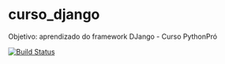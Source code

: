 # curso_django
Objetivo: aprendizado do framework DJango - Curso PythonPró

[![Build Status](https://travis-ci.org/MariaElisaOliveiraMartins/curso_django.svg?branch=master)](https://travis-ci.org/MariaElisaOliveiraMartins/curso_django)
